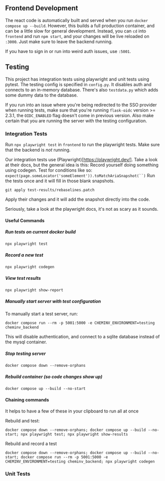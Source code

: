 ## Frontend Development

The react code is automatically built and served when you run `docker compose up --build`.
However, this builds a full production container, and can be a little slow for general development.
Instead, you can `cd` into `frontend` and run `npm start`, and your changes will be live reloaded on `:3000`.
Just make sure to leave the backend running.

If you have to sign in or run into weird auth issues, use `:5001`.

## Testing
This project has integration tests using playwright and unit tests using pytest. The testing config is specified in `config.py`. It disables auth and connects to an in-memory database. There's also `testdata.py` which adds some dummy data to the database. 

If you run into an issue where you're being redirected to the SSO provider when running tests, make sure that you're running `flask-oidc` version >= 2.3.1, the `OIDC_ENABLED` flag doesn't come in previous version. Also make certain that you are running the server with the testing configuration. 

### Integration Tests

Run `npx playwright test` in `frontend` to run the playwright tests. Make sure that the backend is _not_ running.

Our integration tests use (Playwright)[https://playwright.dev/]. Take a look at their docs, but the general idea is this: Record yourself doing something using codegen. 
Test for conditions like so:
`expect(page.someLocator('someElement')).toMatchAriaSnapshot(``)`
Run the tests once and it will fill in those blank snapshots. 
```
git apply test-results/rebaselines.patch
```
Apply their changes and it will add the snapshot directly into the code. 

Seriously, take a look at the playwright docs, it's not as scary as it sounds. 
#### Useful Commands
##### Run tests on current docker build
`npx playwright test`

##### Record a new test
`npx playwright codegen`

##### View test results
`npx playwright show-report`

##### Manually start server with test configuration
To manually start a test server, run:
```
docker compose run --rm -p 5001:5000 -e CHEMINV_ENVIRONMENT=testing cheminv_backend
```
This will disable authentication, and connect to a sqlite database instead of the mysql container.

##### Stop testing server
`docker compose down --remove-orphans`

##### Rebuild container (so code changes show up)
`docker compose up --build --no-start`

#### Chaining commands
It helps to have a few of these in your clipboard to run all at once

Rebuild and test: 
```
docker compose down --remove-orphans; docker compose up --build --no-start; npx playwright test; npx playwright show-results
```

Rebuild and record a test
```
docker compose down --remove-orphans; docker compose up --build --no-start; docker compose run --rm -p 5001:5000 -e CHEMINV_ENVIRONMENT=testing cheminv_backend; npx playwright codegen
```
### Unit Tests
